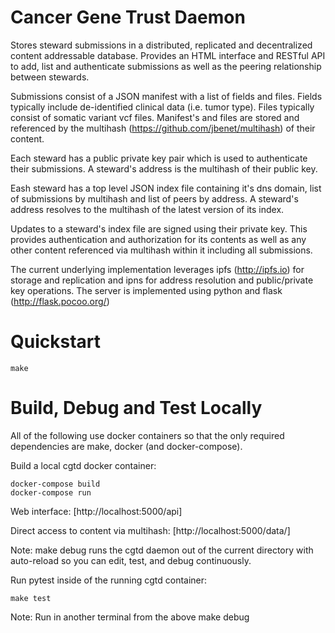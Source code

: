 # Cancer Gene Trust Daemon

Stores steward submissions in a distributed, replicated and decentralized
content addressable database.  Provides an HTML interface and RESTful API to
add, list and authenticate submissions as well as the peering relationship
between stewards.

Submissions consist of a JSON manifest with a list of fields and files. Fields
typically include de-identified clinical data (i.e. tumor type).  Files
typically consist of somatic variant vcf files.  Manifest's and files are
stored and referenced by the multihash (https://github.com/jbenet/multihash) of
their content.

Each steward has a public private key pair which is used to authenticate their
submissions. A steward's address is the multihash of their public key.

Eash steward has a top level JSON index file containing it's dns domain, list
of submissions by multihash and list of peers by address. A steward's address
resolves to the multihash of the latest version of its index.

Updates to a steward's index file are signed using their private key.  This
provides authentication and authorization for its contents as well as any other
content referenced via multihash within it including all submissions.

The current underlying implementation leverages ipfs (http://ipfs.io) for
storage and replication and ipns for address resolution and public/private key
operations.  The server is implemented using python and flask
(http://flask.pocoo.org/)

# Quickstart 

    make

# Build, Debug and Test Locally

All of the following use docker containers so that the only required
dependencies are make, docker (and docker-compose).

Build a local cgtd docker container:

    docker-compose build
    docker-compose run

Web interface: [http://localhost:5000/api]

Direct access to content via multihash:
[http://localhost:5000/data/<multihash>]

Note: make debug runs the cgtd daemon out of the current directory with
auto-reload so you can edit, test, and debug continuously.

Run pytest inside of the running cgtd container:

    make test

Note: Run in another terminal from the above make debug
